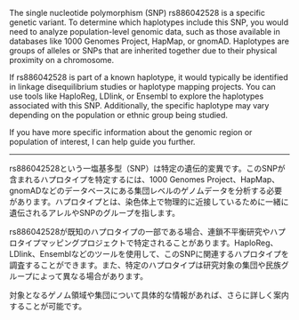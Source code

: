 The single nucleotide polymorphism (SNP) rs886042528 is a specific genetic variant. To determine which haplotypes include this SNP, you would need to analyze population-level genomic data, such as those available in databases like 1000 Genomes Project, HapMap, or gnomAD. Haplotypes are groups of alleles or SNPs that are inherited together due to their physical proximity on a chromosome.

If rs886042528 is part of a known haplotype, it would typically be identified in linkage disequilibrium studies or haplotype mapping projects. You can use tools like HaploReg, LDlink, or Ensembl to explore the haplotypes associated with this SNP. Additionally, the specific haplotype may vary depending on the population or ethnic group being studied.

If you have more specific information about the genomic region or population of interest, I can help guide you further.

---

rs886042528という一塩基多型（SNP）は特定の遺伝的変異です。このSNPが含まれるハプロタイプを特定するには、1000 Genomes Project、HapMap、gnomADなどのデータベースにある集団レベルのゲノムデータを分析する必要があります。ハプロタイプとは、染色体上で物理的に近接しているために一緒に遺伝されるアレルやSNPのグループを指します。

rs886042528が既知のハプロタイプの一部である場合、連鎖不平衡研究やハプロタイプマッピングプロジェクトで特定されることがあります。HaploReg、LDlink、Ensemblなどのツールを使用して、このSNPに関連するハプロタイプを調査することができます。また、特定のハプロタイプは研究対象の集団や民族グループによって異なる場合があります。

対象となるゲノム領域や集団について具体的な情報があれば、さらに詳しく案内することが可能です。
